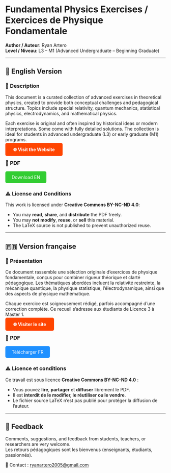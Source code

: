 # Fundamental Physics Exercises / Exercices de Physique Fondamentale

**Author / Auteur**: Ryan Artero  
**Level / Niveau**: L3 – M1 (Advanced Undergraduate – Beginning Graduate)

---

## 📘 English Version

### 📄 Description

This document is a curated collection of advanced exercises in theoretical physics, created to provide both conceptual challenges and pedagogical structure. Topics include special relativity, quantum mechanics, statistical physics, electrodynamics, and mathematical physics.

Each exercise is original and often inspired by historical ideas or modern interpretations. Some come with fully detailed solutions. The collection is ideal for students in advanced undergraduate (L3) or early graduate (M1) programs.

<p>
  <a href="https://ryanartero.github.io/Fundamental_Physics_Exercises_FR_EN/" target="_blank" style="text-decoration:none; padding:12px 25px; background-color:#FF4500; color:white; border-radius:5px; font-weight:bold;">
     🌐 Visit the Website
  </a>
</p>

### 📎 PDF

<p>
  <a href="https://ryanartero.github.io/Fundamental_Physics_Exercises_FR_EN/EN_EPF.pdf" target="_blank" style="text-decoration:none; padding:10px 20px; background-color:#32CD32; color:white; border-radius:5px; display:inline-block;">
     Download EN
  </a>
</p>

### ⚠️ License and Conditions

This work is licensed under **Creative Commons BY-NC-ND 4.0**:

- You may **read**, **share**, and **distribute** the PDF freely.  
- You may **not modify**, **reuse**, or **sell** this material.  
- The LaTeX source is not published to prevent unauthorized reuse.

---

## 🇫🇷 Version française

### 📄 Présentation

Ce document rassemble une sélection originale d’exercices de physique fondamentale, conçus pour combiner rigueur théorique et clarté pédagogique. Les thématiques abordées incluent la relativité restreinte, la mécanique quantique, la physique statistique, l’électrodynamique, ainsi que des aspects de physique mathématique.

Chaque exercice est soigneusement rédigé, parfois accompagné d’une correction complète. Ce recueil s’adresse aux étudiants de Licence 3 à Master 1.

<p>
  <a href="https://ryanartero.github.io/Fundamental_Physics_Exercises_FR_EN/" target="_blank" style="text-decoration:none; padding:12px 25px; background-color:#FF4500; color:white; border-radius:5px; font-weight:bold;">
     🌐 Visiter le site
  </a>
</p>

### 📎 PDF

<p>
  <a href="https://ryanartero.github.io/Fundamental_Physics_Exercises_FR_EN/FR_EPF.pdf" target="_blank" style="text-decoration:none; padding:10px 20px; background-color:#1E90FF; color:white; border-radius:5px; display:inline-block;">
     Télécharger FR
  </a>
</p>

### ⚠️ Licence et conditions

Ce travail est sous licence **Creative Commons BY-NC-ND 4.0** :

- Vous pouvez **lire**, **partager** et **diffuser** librement le PDF.  
- Il est **interdit de le modifier, le réutiliser ou le vendre**.  
- Le fichier source LaTeX n’est pas publié pour protéger la diffusion de l’auteur.

---

## 💬 Feedback

Comments, suggestions, and feedback from students, teachers, or researchers are very welcome.  
Les retours pédagogiques sont les bienvenus (enseignants, étudiants, passionnés).

📧 Contact : [ryanartero2005@gmail.com](mailto:ryanartero2005@gmail.com)
